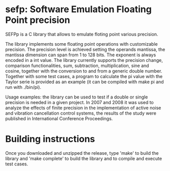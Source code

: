 sefp: Software Emulation Floating Point precision
====

SEFPp is a C library that allows to emulate floting point various precision.

The library implements some floating point operations with customizable precision. The precision level is achieved setting the operands mantissa, the mantissa dimension can span from 1 to 128 bits. The exponent is always encoded in a int value.
The library currently supports the precision change, comparison functionalities, sum, subtraction, multiplication, sine and cosine, together with the conversion to and from a generic double number. Together with some test cases, a program to calculate the pi value with the Taylor serie is provided as an example (it can be compiled with make pi and run with ./bin/pi). 

Usage examples: the library can be used to test if a double or single precision is needed in a given project.
In 2007 and 2008 it was used to analyze the effects of finite precision in the implementation of active noise and vibration cancellation control systems, the results of the study were published in International Conference Proceedings.

Building instructions
====
Once you downloaded and unzipped the release, type 'make' to build the library and 'make complete' to build the library and to compile and execute test cases. 